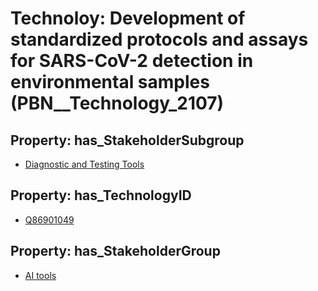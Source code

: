 # Technoloy: __Development of standardized protocols and assays for SARS-CoV-2 detection in environmental samples__ (PBN__Technology_2107)

## Property: has_StakeholderSubgroup

* [Diagnostic and Testing Tools](PBN__TechSubgroup_12)

## Property: has_TechnologyID

* [Q86901049](Q86901049)

## Property: has_StakeholderGroup

* [AI tools](PBN__TechGroup_0)

